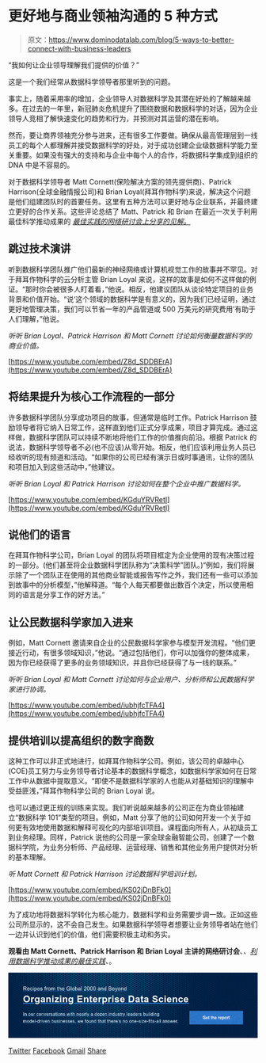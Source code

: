 # 更好地与商业领袖沟通的 5 种方式

> 原文：<https://www.dominodatalab.com/blog/5-ways-to-better-connect-with-business-leaders>

“我如何让企业领导理解我们提供的价值？”

这是一个我们经常从数据科学领导者那里听到的问题。

事实上，随着采用率的增加，企业领导人对数据科学及其潜在好处的了解越来越多。在过去的一年里，新冠肺炎危机提升了围绕数据和数据科学的对话，因为企业领导人竞相了解快速变化的趋势和行为，并预测对其运营的潜在影响。

然而，要让商界领袖充分参与进来，还有很多工作要做。确保从最高管理层到一线员工的每个人都理解并接受数据科学的好处，对于成功创建企业级数据科学能力至关重要。如果没有强大的支持和与企业中每个人的合作，将数据科学集成到组织的 DNA 中是不容易的。

对于数据科学领导者 Matt Cornett(保险解决方案的领先提供商)、Patrick Harrison(全球金融情报公司)和 Brian Loyal(拜耳作物科学)来说，解决这个问题是他们组建团队时的首要任务。这里有五种方法可以更好地与企业联系，并最终建立更好的合作关系。这些评论总结了 Matt、Patrick 和 Brian 在最近一次关于利用最佳科学推动成果的 *[最佳实践的网络研讨会上分享的见解。](https://go.dominodatalab.com/dsle-best-practices-for-driving-outcomes)*

## **跳过技术演讲**

听到数据科学团队推广他们最新的神经网络或计算机视觉工作的故事并不罕见。对于拜耳作物科学的云分析主管 Brian Loyal 来说，这样的故事是如何不这样做的例证。“那时你会被很多人盯着看，”他说。相反，他建议团队从谈论特定项目的业务背景和价值开始。“说‘这个领域的数据科学是有意义的，因为我们已经证明，通过更好地管理决策，我们可以节省一年的产品管道或 500 万美元的研究费用’有助于人们理解，”他说。

*听听 Brian Loyal、Patrick Harrison 和 Matt Cornett* *讨论如何衡量数据科学的商业价值。*

[https://www.youtube.com/embed/Z8d_SDDBErA](https://www.youtube.com/embed/Z8d_SDDBErA)

## 将结果提升为核心工作流程的一部分

许多数据科学团队分享成功项目的故事，但通常是临时工作。Patrick Harrison 鼓励领导者将它纳入日常工作，这样直到他们正式分享成果，项目才算完成。通过这样做，数据科学团队可以持续不断地将他们工作的价值推向前沿。根据 Patrick 的说法，数据科学领导者不必(也不应该)从零开始。相反，他们应该利用业务人员已经收听的现有频道和活动。“如果你的公司已经有演示日或时事通讯，让你的团队和项目加入到这些活动中，”他建议。

*听听 Brian Loyal 和 Patrick Harrison 讨论如何在整个企业中推广数据科学。*

[https://www.youtube.com/embed/KGduYRVRetI](https://www.youtube.com/embed/KGduYRVRetI)

## 说他们的语言

在拜耳作物科学公司，Brian Loyal 的团队将项目框定为企业使用的现有决策过程的一部分。(他们甚至将企业数据科学团队称为“决策科学”团队。)“例如，我们将展示除了一个团队正在使用的其他商业智能或报告写作之外，我们还有一些可以添加到故事中的分析模型，”他解释道。“每个人每天都要做出数百个决定，所以使用相同的语言是分享工作的好方法。”

## 让公民数据科学家加入进来

例如，Matt Cornett 邀请来自企业的公民数据科学家参与模型开发流程。“他们更接近行动，有很多领域知识，”他说。“通过包括他们，你可以加强你的整体成果，因为你已经获得了更多的业务领域知识，并且你已经获得了与一线的联系。”

*听听 Brian Loyal 和 Matt Cornett 讨论如何与企业用户、分析师和公民数据科学家进行协调。*

[https://www.youtube.com/embed/iubhjfcTFA4](https://www.youtube.com/embed/iubhjfcTFA4)

## 提供培训以提高组织的数字商数

这种工作可以非正式地进行，如拜耳作物科学公司。例如，该公司的卓越中心(COE)员工努力与业务领导者讨论基本的数据科学概念，如数据科学家如何在日常工作中从数据中提取意义。“即使不是数据科学家的人也能从对基础知识的理解中受益匪浅，”拜耳作物科学公司的 Brian Loyal 说。

也可以通过更正规的训练来实现。我们听说越来越多的公司正在为商业领袖建立“数据科学 101”类型的项目。例如，Matt 分享了他的公司如何开发一个关于如何更有效地使用数据和解释可视化的内部培训项目。课程面向所有人，从初级员工到业务经理。同样，Patrick 说他的公司是一家全球金融智能公司，创建了一个数据科学院，为业务分析师、产品经理、运营经理、销售和其他业务用户提供对分析的基本理解。

*听 Matt Cornett 和 Patrick Harrison 讨论数据科学培训计划。*

[https://www.youtube.com/embed/KS02jDnBFk0](https://www.youtube.com/embed/KS02jDnBFk0)

为了成功地将数据科学转化为核心能力，数据科学和业务需要步调一致。正如这些公司所显示的，这不会自己发生。如果数据科学领导者想要让业务领导者站在他们一边并认识到他们的价值，他们需要积极主动和务实。

**观看由 Matt Cornett、Patrick Harrison 和 Brian Loyal 主讲的网络研讨会**、*、[利用数据科学推动成果的最佳实践](https://go.dominodatalab.com/dsle-best-practices-for-driving-outcomes)、*。

[![Recipes from the Global 2000 and Beyond  Organizing Enterprise Data Science  In our conversations with nearly a dozen industry leaders building  model-driven businesses, we found that there’s no one-size-fits-all answer. Get the report](img/5c547f7058c82bfb3daeeb10bb8a6e69.png)](https://cta-redirect.hubspot.com/cta/redirect/6816846/344e4c7f-b995-4b00-a88f-1e4007a55f08) 

[Twitter](/#twitter) [Facebook](/#facebook) [Gmail](/#google_gmail) [Share](https://www.addtoany.com/share#url=https%3A%2F%2Fwww.dominodatalab.com%2Fblog%2F5-ways-to-better-connect-with-business-leaders-1%2F&title=5%20Ways%20to%20Better%20Connect%20with%20Business%20Leaders%20)